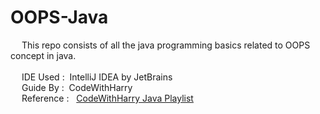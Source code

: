 # OOPS-Java

&emsp; This repo consists of all the java programming basics related to OOPS concept in java.
<br>
<br>
&emsp; IDE Used :&nbsp; IntelliJ IDEA by JetBrains
<br>
&emsp; Guide By :&nbsp; CodeWithHarry
<br>
&emsp; Reference :
&nbsp; <a href="https://www.youtube.com/playlist?list=PLu0W_9lII9agS67Uits0UnJyrYiXhDS6q" target="_blank"> CodeWithHarry
Java Playlist </a>